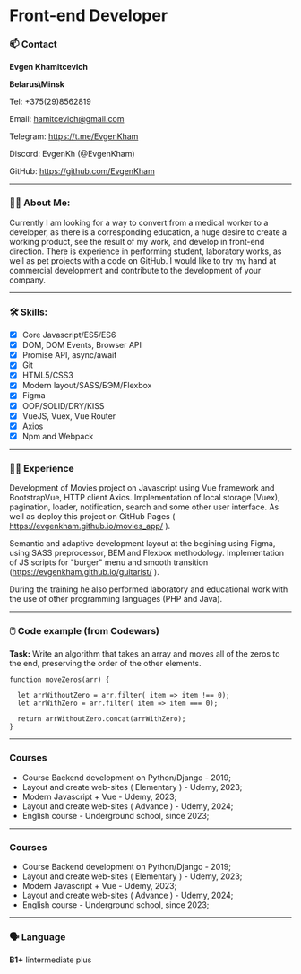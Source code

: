 # **Front-end Developer**

### :mailbox: Contact

**Evgen Khamitcevich**

**Belarus\Minsk**

Tel: +375(29)8562819

Email: hamitcevich@gmail.com

Telegram: https://t.me/EvgenKham

Discord: EvgenKh (@EvgenKham)

GitHub: https://github.com/EvgenKham

---

### :technologist: About Me:

Currently I am looking for a way to convert from a medical worker to a developer, as there is a corresponding education, a huge desire to create a working product, see the result of my work, and develop in front-end direction. There is experience in performing student, laboratory works, as well as pet projects with a code on GitHub. I would like to try my hand at commercial development and contribute to the development of your company.

---

### :hammer_and_wrench: Skills:

- [x]	Core Javascript/ES5/ES6
- [x]	DOM, DOM Events, Browser API
- [x]	Promise API, async/await
- [x]	Git
- [x] HTML5/CSS3
- [x] Modern layout/SASS/БЭМ/Flexbox
- [x]	Figma
- [x]	OOP/SOLID/DRY/KISS
- [x]	VueJS, Vuex, Vue Router
- [x]	Axios
- [x]	Npm and Webpack

---

### :man_student: Experience

Development of Movies project on Javascript using Vue framework and BootstrapVue, HTTP client Axios. Implementation of local storage (Vuex), pagination, loader, notification, search and some other user interface. As well as deploy this project on GitHub Pages ( https://evgenkham.github.io/movies_app/ ).

Semantic and adaptive development layout at the begining using Figma, using SASS preprocessor, BEM and Flexbox methodology. Implementation of JS scripts for "burger" menu and smooth transition (https://evgenkham.github.io/guitarist/ ).

During the training he also performed laboratory and educational work with the use of other programming languages (PHP and Java).

---

### :computer_mouse: Code example (from Codewars)

**Task:** Write an algorithm that takes an array and moves all of the zeros to the end, preserving the order of the other elements.

```
function moveZeros(arr) {

  let arrWithoutZero = arr.filter( item => item !== 0);
  let arrWithZero = arr.filter( item => item === 0);

  return arrWithoutZero.concat(arrWithZero);
}
```

---

### Courses

- Course Backend development on Python/Django - 2019;
- Layout and create web-sites ( Elementary ) - Udemy, 2023;
- Modern Javascript + Vue - Udemy, 2023;
- Layout and create web-sites ( Advance ) - Udemy, 2024;
- English course - Underground school, since 2023;

---

### Courses

- Course Backend development on Python/Django - 2019;
- Layout and create web-sites ( Elementary ) - Udemy, 2023;
- Modern Javascript + Vue - Udemy, 2023;
- Layout and create web-sites ( Advance ) - Udemy, 2024;
- English course - Underground school, since 2023;

---

### :speaking_head: Language

 **B1+** Iintermediate plus

